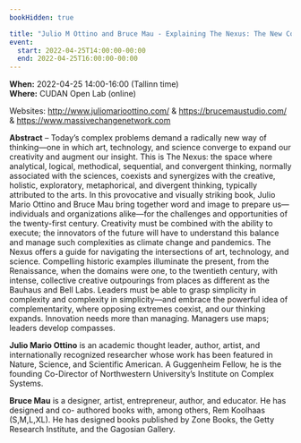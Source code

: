 ```yaml
---
bookHidden: true

title: "Julio M Ottino and Bruce Mau - Explaining The Nexus: The New Convergence of Art, Technology, and Science"
event:
  start: 2022-04-25T14:00:00-00:00
  end: 2022-04-25T16:00:00-00:00
---
```


**When:** 2022-04-25 14:00-16:00 (Tallinn time)  
**Where:** CUDAN Open Lab (online)  

Websites: http://www.juliomarioottino.com/ & https://brucemaustudio.com/ & https://www.massivechangenetwork.com  


<!--more-->
**Abstract** – Today’s complex problems demand a radically new way of thinking—one in which art, technology, and science converge to expand our creativity and augment our insight. This is The Nexus: the space where analytical, logical, methodical, sequential, and convergent thinking, normally associated with the sciences, coexists and synergizes with the creative, holistic, exploratory, metaphorical, and divergent thinking, typically attributed to the arts. In this provocative and visually striking book, Julio Mario Ottino and Bruce Mau bring together word and image to prepare us—individuals and organizations alike—for the challenges and opportunities of the twenty-first century. Creativity must be combined with the ability to execute; the innovators of the future will have to understand this balance and manage such complexities as climate change and pandemics. The Nexus offers a guide for navigating the intersections of art, technology, and science. Compelling historic examples illuminate the present, from the Renaissance, when the domains were one, to the twentieth century, with intense, collective creative outpourings from places as different as the Bauhaus and Bell Labs. Leaders must be able to grasp simplicity in complexity and complexity in simplicity—and embrace the powerful idea of complementarity, where opposing extremes coexist, and our thinking expands. Innovation needs more than managing. Managers use maps; leaders develop compasses.  

**Julio Mario Ottino** is an academic thought leader, author, artist, and internationally recognized researcher whose work has been featured in Nature, Science, and Scientific American. A Guggenheim Fellow, he is the founding Co-Director of Northwestern University’s Institute on Complex Systems.  

**Bruce Mau** is a designer, artist, entrepreneur, author, and educator. He has designed and co- authored books with, among others, Rem Koolhaas (S,M,L,XL). He has designed books published by Zone Books, the Getty Research Institute, and the Gagosian Gallery.
